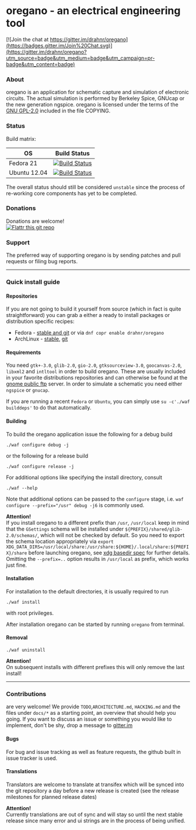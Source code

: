 # oregano - an electrical engineering tool

[![Join the chat at https://gitter.im/drahnr/oregano](https://badges.gitter.im/Join%20Chat.svg)](https://gitter.im/drahnr/oregano?utm_source=badge&utm_medium=badge&utm_campaign=pr-badge&utm_content=badge)

### About
oregano is an application for schematic capture and simulation of electronic circuits. The actual simulation is performed by Berkeley Spice, GNUcap or the new generation ngspice.
oregano is licensed under the terms of the [GNU GPL-2.0](http://www.gnu.org/licenses/gpl-2.0.html) included in the
file COPYING.

### Status

Build matrix:

OS           | Build Status
------------ | ------------------
Fedora 21    | [![Build Status](http://drone.ahoi.io/api/badge/github.com/drahnr/oregano/status.svg?branch=master)](http://drone.ahoi.io/github.com/drahnr/oregano)  
Ubuntu 12.04 | [![Build Status](https://travis-ci.org/drahnr/oregano.png?branch=master)](https://travis-ci.org/drahnr/oregano)  

The overall status should still be considered `unstable` since the process of re-working core components has yet to be completed.

### Donations

Donations are welcome!  
[![Flattr this git repo](http://api.flattr.com/button/flattr-badge-large.png)](https://flattr.com/submit/auto?user_id=drahnr&url=https://github.com/drahnr/oregano&title=oregano&language=&tags=github&category=software)

### Support

The preferred way of supporting oregano is by sending patches and pull requests or filing bug reports.

----

### Quick install guide

#### Repositories

If you are not going to build it yourself from source (which in fact is quite straightforward) you can grab a either a ready to install packages or distribution specific recipes:

* Fedora - [stable and git](https://copr.fedoraproject.org/coprs/drahnr/oregano/) or via `dnf copr enable drahnr/oregano`
* ArchLinux - [stable](https://aur.archlinux.org/packages/oregano/), [git](https://aur.archlinux.org/packages/oregano/)

#### Requirements

You need `gtk+-3.0`, `glib-2.0`, `gio-2.0`, `gtksourceview-3.0`, `goocanvas-2.0`, `libxml2` and `intltool` in order to build oregano.
These are usually included in your favorite distributions repositories and can otherwise be found at the [gnome public ftp](ftp://ftp.gnome.org) server.
In order to simulate a schematic you need either `ngspice` or `gnucap`.

If you are running a recent `Fedora` or `Ubuntu`, you can simply use `su -c'./waf builddeps'` to do that automatically.

#### Building

To build the oregano application issue the following for a debug build

    ./waf configure debug -j

or the following for a release build

    ./waf configure release -j

For additional options like specifying the install directory, consult

    ./waf --help

Note that additional options can be passed to the `configure` stage, i.e. `waf configure --prefix="/usr" debug -j6` is commonly used.

**Attention!**  
If you install oregano to a different prefix than `/usr`, `/usr/local` keep in mind that the `GSettings` schema will be installed under `${PREFIX}/shared/glib-2.0/schemas/`, which will not be checked by default. So you need to export the schema location appropriately via `export XDG_DATA_DIRS=/usr/local/share:/usr/share:${HOME}/.local/share:${PREFIX}/share` before launching oregano, see [xdg basedir spec](http://standards.freedesktop.org/basedir-spec/basedir-spec-latest.html) for further details.  
Omitting the `--prefix=..` option results in `/usr/local` as prefix, which works just fine.

#### Installation

For installation to the default directories, it is usually required to run

    ./waf install

with root privileges.

After installation oregano can be started by running `oregano` from terminal.

#### Removal

    ./waf uninstall

**Attention!**  
On subsequent installs with different prefixes this will only remove the last install!

----

### Contributions

are very welcome! We provide `TODO`,`ARCHITECTURE.md`, `HACKING.md` and the files under `docs/*` as a starting point, an overview that should help you going.
If you want to discuss an issue or something you would like to implement, don't be shy, drop a message to [gitter.im](gitter.im/drahnr/oregano)


#### Bugs

For bug and issue tracking as well as feature requests, the github built in issue tracker is used.

#### Translations

Translators are welcome to translate at transifex which will be synced into the git repository a day before a new release is created (see the release milestones for planned release dates)

**Attention!**  
Currently translations are out of sync and will stay so until the next stable release since many error and ui strings are in the process of being unified.
